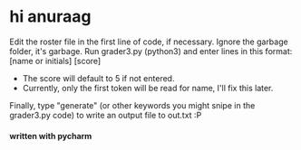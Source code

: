 # hi anuraag
Edit the roster file in the first line of code, if necessary.
Ignore the garbage folder, it's garbage.
Run grader3.py (python3) and enter lines in this format:
[name or initials] [score]
 - The score will default to 5 if not entered.
 - Currently, only the first token will be read for name, I'll fix this later.

Finally, type "generate" (or other keywords you might snipe in the grader3.py code) to write an output file to out.txt :P

#### written with pycharm
